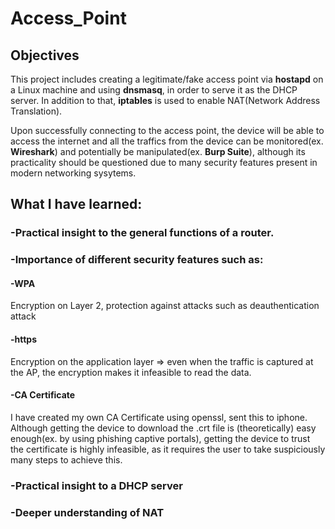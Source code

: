 # Access_Point

<h2>Objectives</h2>

This project includes creating a legitimate/fake access point via **hostapd** on a Linux machine and using **dnsmasq**, in order to serve it as the DHCP server. In addition to that, **iptables** is used to enable NAT(Network Address Translation). 

Upon successfully connecting to the access point, the device will be able to access the internet and all the traffics from the device can be monitored(ex. **Wireshark**) and potentially be manipulated(ex. **Burp Suite**), although its practicality should be questioned due to many security features present in modern networking sysytems.  


<h2>What I have learned:</h2>

<h3>-Practical insight to the general functions of a router.</h3>

<h3>-Importance of different security features such as:</h3>

<h4>-WPA</h4>Encryption on Layer 2, protection against attacks such as deauthentication attack
    
<h4>-https</h4> Encryption on the application layer => even when the traffic is captured at the AP, the encryption makes it infeasible to read the data.

<h4>-CA Certificate</h4> I have created my own CA Certificate using openssl, sent this to iphone. Although getting the device to download the .crt file is (theoretically) easy enough(ex. by using phishing captive portals), getting the device to trust the certificate is highly infeasible, as it requires the user to take suspiciously many steps to achieve this. 

<h3>-Practical insight to a DHCP server</h3>

<h3>-Deeper understanding of NAT</h3>

